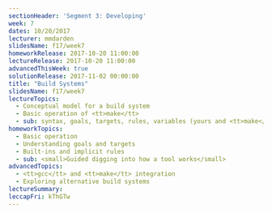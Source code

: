 ```yaml
---
sectionHeader: 'Segment 3: Developing'
week: 7
dates: 10/20/2017
lecturer: mmdarden
slidesName: f17/week7
homeworkRelease: 2017-10-20 11:00:00
lectureRelease: 2017-10-20 11:00:00
advancedThisWeek: true
solutionRelease: 2017-11-02 00:00:00
title: "Build Systems"
slidesName: f17/week7
lectureTopics:
  - Conceptual model for a build system
  - Basic operation of <tt>make</tt>
  - sub: syntax, goals, targets, rules, variables (yours and <tt>make</tt>'s)
homeworkTopics:
  - Basic operation
  - Understanding goals and targets
  - Built-ins and implicit rules
  - sub: <small>Guided digging into how a tool works</small>
advancedTopics:
  - <tt>gcc</tt> and <tt>make</tt> integration
  - Exploring alternative build systems
lectureSummary:
leccapFri: kThGTw
---
```

